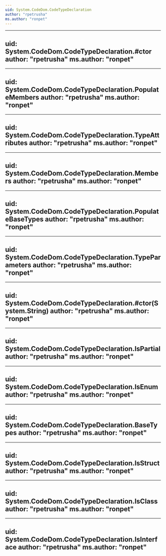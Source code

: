 ```yaml
---
uid: System.CodeDom.CodeTypeDeclaration
author: "rpetrusha"
ms.author: "ronpet"
---
```


---
uid: System.CodeDom.CodeTypeDeclaration.#ctor
author: "rpetrusha"
ms.author: "ronpet"
---

---
uid: System.CodeDom.CodeTypeDeclaration.PopulateMembers
author: "rpetrusha"
ms.author: "ronpet"
---

---
uid: System.CodeDom.CodeTypeDeclaration.TypeAttributes
author: "rpetrusha"
ms.author: "ronpet"
---

---
uid: System.CodeDom.CodeTypeDeclaration.Members
author: "rpetrusha"
ms.author: "ronpet"
---

---
uid: System.CodeDom.CodeTypeDeclaration.PopulateBaseTypes
author: "rpetrusha"
ms.author: "ronpet"
---

---
uid: System.CodeDom.CodeTypeDeclaration.TypeParameters
author: "rpetrusha"
ms.author: "ronpet"
---

---
uid: System.CodeDom.CodeTypeDeclaration.#ctor(System.String)
author: "rpetrusha"
ms.author: "ronpet"
---

---
uid: System.CodeDom.CodeTypeDeclaration.IsPartial
author: "rpetrusha"
ms.author: "ronpet"
---

---
uid: System.CodeDom.CodeTypeDeclaration.IsEnum
author: "rpetrusha"
ms.author: "ronpet"
---

---
uid: System.CodeDom.CodeTypeDeclaration.BaseTypes
author: "rpetrusha"
ms.author: "ronpet"
---

---
uid: System.CodeDom.CodeTypeDeclaration.IsStruct
author: "rpetrusha"
ms.author: "ronpet"
---

---
uid: System.CodeDom.CodeTypeDeclaration.IsClass
author: "rpetrusha"
ms.author: "ronpet"
---

---
uid: System.CodeDom.CodeTypeDeclaration.IsInterface
author: "rpetrusha"
ms.author: "ronpet"
---
